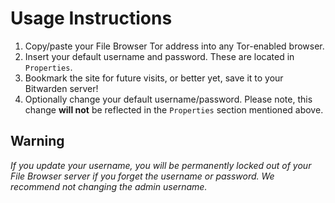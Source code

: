 # Usage Instructions

1. Copy/paste your File Browser Tor address into any Tor-enabled browser.
2. Insert your default username and password. These are located in `Properties`.
3. Bookmark the site for future visits, or better yet, save it to your Bitwarden server!
4. Optionally change your default username/password. Please note, this change **will not** be reflected in the `Properties` section mentioned above.

## Warning

_If you update your username, you will be permanently locked out of your File Browser server if you forget the username or password. We recommend not changing the admin username._
